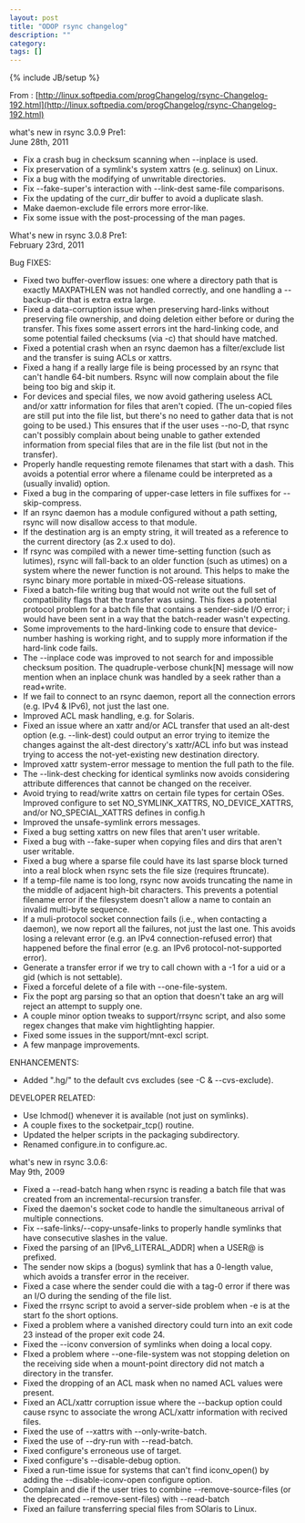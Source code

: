 ```yaml
---
layout: post
title: "ODOP rsync changelog"
description: ""
category: 
tags: []
---
```

{% include JB/setup %}

From : [http://linux.softpedia.com/progChangelog/rsync-Changelog-192.html](http://linux.softpedia.com/progChangelog/rsync-Changelog-192.html)

what's new in rsync 3.0.9 Pre1:  
June 28th, 2011

- Fix a crash bug in checksum scanning when --inplace is used.
- Fix preservation of a symlink's system xattrs (e.g. selinux) on Linux.
- Fix a bug with the modifying of unwritable directories.
- Fix --fake-super's interaction with --link-dest same-file comparisons.
- Fix the updating of the curr_dir buffer to avoid a duplicate slash.
- Make daemon-exclude file errors more error-like.
- Fix some issue with the post-processing of the man pages.

What's new in rsync 3.0.8 Pre1:  
February 23rd, 2011

Bug FIXES:

- Fixed two buffer-overflow issues: one where a directory path that is exactly MAXPATHLEN was not handled correctly, and one handling a --backup-dir that is extra extra large.
- Fixed a data-corruption issue when preserving hard-links without preserving file ownership, and doing deletion either before or during the transfer. This fixes some assert errors int the hard-linking code, and some potential failed checksums (via -c) that should have matched.
- Fixed a potential crash when an rsync daemon has a filter/exclude list and the transfer is suing ACLs or xattrs.
- Fixed a hang if a really large file is being processed by an rsync that can't handle 64-bit numbers. Rsync will now complain about the file being too big and skip it.
- For devices and special files, we now avoid gathering useless ACL and/or xattr information for files that aren't copied. (The un-copied files are still put into the file list, but there's no need to gather data that is not going to be used.) This ensures that if the user uses --no-D, that rsync can't possibly complain about being unable to gather extended information from special files that are in the file list (but not in the transfer).
- Properly handle requesting remote filenames that start with a dash. This avoids a potential error where a filename could be interpreted as a (usually invalid) option.
- Fixed a bug in the comparing of upper-case letters in file suffixes for --skip-compress.
- If an rsync daemon has a module configured without a path setting, rsync will now disallow access to that module.
- If the destination arg is an empty string, it will treated as a reference to the current directory (as 2.x used to do).
- If rsync was compiled with a newer time-setting function (such as lutimes), rsync will fall-back to an older function (such as utimes) on a system where the newer function is not around. This helps to make the rsync binary more portable in mixed-OS-release situations.
- Fixed a batch-file writing bug that would not write out the full set of compatibility flags that the transfer was using. This fixes a potential protocol problem for a batch file that contains a sender-side I/O error; i would have been sent in a way that the batch-reader wasn't expecting.
- Some improvements to the hard-linking code to ensure that device-number hashing is working right, and to supply more information if the hard-link code fails.
- The --inplace code was improved to not search for  and impossible checksum position. The quadruple-verbose chunk[N] message will now mention when an inplace chunk was handled by a seek rather than a read+write.
- If we fail to connect to an rsync daemon, report all the connection errors (e.g. IPv4 & IPv6), not just the last one.
- Improved ACL mask handling, e.g. for Solaris.
- Fixed an issue where an xattr and/or ACL transfer that used an alt-dest option (e.g. --link-dest) could output an error trying to itemize the changes against the alt-dest directory's xattr/ACL info but was instead trying to access the not-yet-existing new destination directory.
- Improved xattr system-error message to mention the full path to the file.
- The --link-dest checking for identical symlinks now avoids considering attribute differences that cannot be changed on the receiver.
- Avoid trying to read/write xattrs on certain file types for certain OSes. Improved configure to set NO_SYMLINK_XATTRS, NO_DEVICE_XATTRS, and/or NO_SPECIAL_XATTRS defines in config.h
- Improved the unsafe-symlink errors messages.
- Fixed a bug setting xattrs on new files that aren't user writable.
- Fixed a bug with --fake-super when copying files and dirs that aren't user writable.
- Fixed a bug where a sparse file could have its last sparse block turned into a real block when rsync sets the file size (requires ftruncate).
- If a temp-file name is too long, rsync now avoids truncating the name in the middle of adjacent high-bit characters. This prevents a potential filename error if the filesystem doesn't allow a name to contain an invalid multi-byte sequence.
- If a muli-protocol socket connection fails (i.e., when contacting a daemon), we now report all the failures, not just the last one. This avoids losing a relevant error (e.g. an IPv4 connection-refused error) that happened before the final error (e.g. an IPv6 protocol-not-supported error).
- Generate a transfer error if we try to call chown with a -1 for a uid or a gid (which is not settable).
- Fixed a forceful delete of a file with --one-file-system.
- Fix the popt arg parsing so that an option that doesn't take  an arg will reject an attempt to supply one.
- A couple minor option tweaks to support/rrsync script, and also some regex changes that make vim hightlighting happier.
- Fixed some issues in the support/mnt-excl script.
- A few manpage improvements.

ENHANCEMENTS:

- Added ".hg/" to the default cvs excludes (see -C & --cvs-exclude).

DEVELOPER RELATED:

- Use lchmod() whenever it is available (not just on symlinks).
- A couple fixes to the socketpair_tcp() routine.
- Updated the helper scripts in the packaging subdirectory.
- Renamed configure.in to configure.ac.


what's new in rsync 3.0.6:  
May 9th, 2009

- Fixed a --read-batch hang when rsync is reading a batch file that was created from an incremental-recursion transfer.
- Fixed the daemon's socket code to handle the simultaneous arrival of multiple connections.
- Fix --safe-links/--copy-unsafe-links to properly handle symlinks that have consecutive slashes in the value.
- Fixed the parsing of an [IPv6_LITERAL_ADDR] when a USER@ is prefixed.
- The sender now skips a (bogus) symlink that has a 0-length value, which avoids a transfer error in the receiver.
- Fixed a case where the sender could die with a tag-0 error if there was an I/O during the sending of the file list.
- Fixed the rrsync script to avoid a server-side problem when -e is at the start fo the short options.
- Fixed a problem where a vanished directory could turn into an exit code 23 instead of the proper exit code 24.
- Fixed the --iconv conversion of symlinks when doing a local copy.
- FIxed a problem where --one-file-system was not stopping deletion on the receiving side when a mount-point directory did not match a directory in the transfer.
- Fixed the dropping of an ACL mask when no named ACL values were present.
- Fixed an ACL/xattr corruption issue where the --backup option could cause rsync to associate the wrong ACL/xattr information with recived files.
- Fixed the use of --xattrs with --only-write-batch.
- Fixed the use of --dry-run with --read-batch.
- Fixed configure's erroneous use of target.
- Fixed configure's --disable-debug option.
- Fixed a run-time issue for systems that can't find iconv_open() by adding the --disable-iconv-open configure option.
- Complain and die if the user tries to combine --remove-source-files (or the deprecated --remove-sent-files) with --read-batch
- Fixed an failure transferring special files from SOlaris to Linux.

